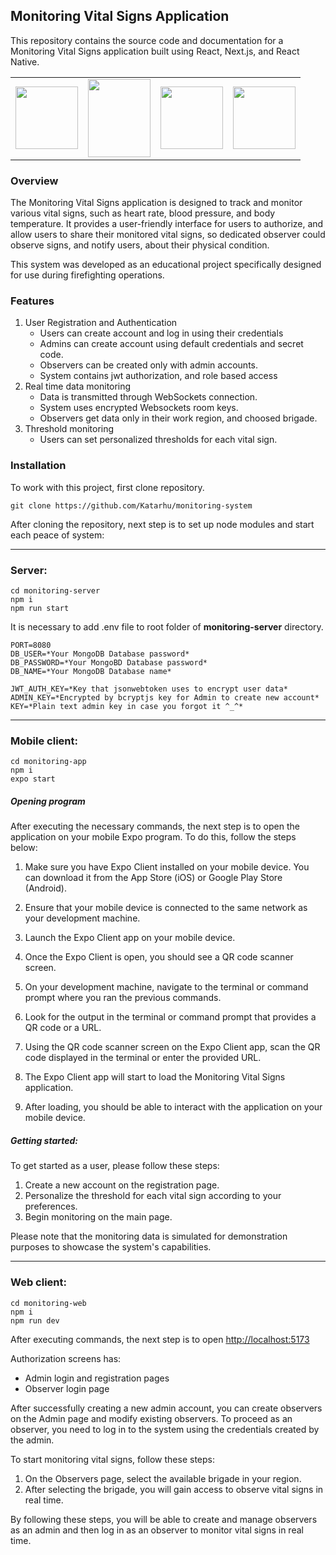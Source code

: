 ## Monitoring Vital Signs Application

This repository contains the source code and documentation for a Monitoring Vital Signs application built using React,
Next.js, and React Native.

|                                                                                                                                         |                                                                                                                                                                                                                                                                                                           |                                                                                                                |                                                                                                                   |
|-----------------------------------------------------------------------------------------------------------------------------------------|-----------------------------------------------------------------------------------------------------------------------------------------------------------------------------------------------------------------------------------------------------------------------------------------------------------|----------------------------------------------------------------------------------------------------------------|-------------------------------------------------------------------------------------------------------------------|
| <img src="https://upload.wikimedia.org/wikipedia/commons/thumb/a/a7/React-icon.svg/2300px-React-icon.svg.png" width="100" height="100"> | <img src="https://camo.githubusercontent.com/9a45407f0a2a0c52f76b9458728049eca3ddb60ecec92a43f8cd2af93d253940/68747470733a2f2f7061676570726f2e636f2f626c6f672f77702d636f6e74656e742f75706c6f6164732f323032302f30332f72656163742d6e61746976652d6c6f676f2d333234783337352e706e67" width="100" height="125"> | <img src="https://static-00.iconduck.com/assets.00/nestjs-icon-512x510-9nvpcyc3.png" width="100" height="100"> | <img src="https://cdn.iconscout.com/icon/free/png-256/free-mongodb-3629020-3030245.png" width="100" height="100"> |


### Overview

The Monitoring Vital Signs application is designed to track and monitor various vital signs, such as heart rate, blood
pressure, and body temperature.
It provides a user-friendly interface for users to authorize, and allow users to share their monitored vital signs, so
dedicated observer could observe signs, and notify users, about their physical condition.

This system was developed as an educational project specifically designed for use during firefighting operations.

### Features

1. User Registration and Authentication
    - Users can create account and log in using their credentials
    - Admins can create account using default credentials and secret code.
    - Observers can be created only with admin accounts.
    - System contains jwt authorization, and role based access
2. Real time data monitoring
    - Data is transmitted through WebSockets connection.
    - System uses encrypted Websockets room keys.
    - Observers get data only in their work region, and choosed brigade.
3. Threshold monitoring
    - Users can set personalized thresholds for each vital sign.

### Installation

To work with this project, first clone repository.

```
git clone https://github.com/Katarhu/monitoring-system
```

After cloning the repository, next step is to set up node modules and start each peace of system:

***

### Server:

```
cd monitoring-server
npm i
npm run start
```

It is necessary to add .env file to root folder of **monitoring-server** directory.

```text
PORT=8080
DB_USER=*Your MongoDB Database password*
DB_PASSWORD=*Your MongoBD Database password*
DB_NAME=*Your MongoDB Database name*

JWT_AUTH_KEY=*Key that jsonwebtoken uses to encrypt user data*
ADMIN_KEY=*Encrypted by bcryptjs key for Admin to create new account*
KEY=*Plain text admin key in case you forgot it ^_^*
```
***

### Mobile client:

```
cd monitoring-app
npm i
expo start 
```
##### Opening program

After executing the necessary commands, the next step is to open the application on your mobile Expo program. To do this, follow the steps below:

1. Make sure you have Expo Client installed on your mobile device. You can download it from the App Store (iOS) or Google Play Store (Android).

2. Ensure that your mobile device is connected to the same network as your development machine.

3. Launch the Expo Client app on your mobile device.

4. Once the Expo Client is open, you should see a QR code scanner screen.

5. On your development machine, navigate to the terminal or command prompt where you ran the previous commands.

6. Look for the output in the terminal or command prompt that provides a QR code or a URL.

7. Using the QR code scanner screen on the Expo Client app, scan the QR code displayed in the terminal or enter the provided URL.

8. The Expo Client app will start to load the Monitoring Vital Signs application.

9. After loading, you should be able to interact with the application on your mobile device.

##### Getting started:

To get started as a user, please follow these steps:

1. Create a new account on the registration page.
2. Personalize the threshold for each vital sign according to your preferences.
3. Begin monitoring on the main page.

Please note that the monitoring data is simulated for demonstration purposes to showcase the system's capabilities.

***

### Web client:

```
cd monitoring-web
npm i
npm run dev
```

After executing commands, the next step is to open [http://localhost:5173](http://localhost:5173)

Authorization screens has:
 - Admin login and registration pages
 - Observer login page


After successfully creating a new admin account, you can create observers on the Admin page and modify existing observers. 
To proceed as an observer, you need to log in to the system using the credentials created by the admin.

To start monitoring vital signs, follow these steps:

1. On the Observers page, select the available brigade in your region.
2. After selecting the brigade, you will gain access to observe vital signs in real time.

By following these steps, you will be able to create and manage observers as an admin and then log in as an observer to monitor vital signs in real time.

